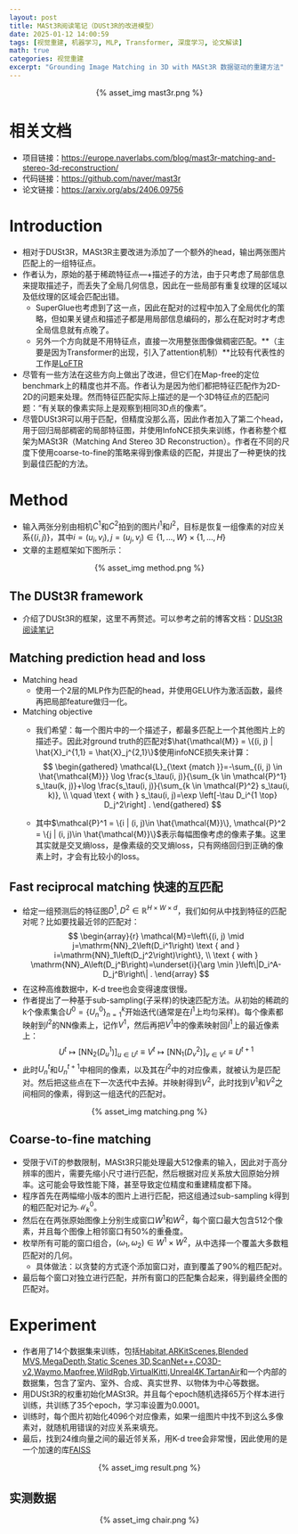 ```yaml
---
layout: post
title: MASt3R阅读笔记（DUSt3R的改进模型）
date: 2025-01-12 14:00:59
tags: [视觉重建, 机器学习, MLP, Transformer, 深度学习, 论文解读]
math: true
categories: 视觉重建
excerpt: "Grounding Image Matching in 3D with MASt3R 数据驱动的重建方法"
---
```

<p align="center">{% asset_img mast3r.png %}</p>

# 相关文档
* 项目链接：https://europe.naverlabs.com/blog/mast3r-matching-and-stereo-3d-reconstruction/
* 代码链接：https://github.com/naver/mast3r
* 论文链接：https://arxiv.org/abs/2406.09756
# Introduction
* 相对于DUSt3R，MASt3R主要改进为添加了一个额外的head，输出两张图片匹配上的一组特征点。
* 作者认为，原始的基于稀疏特征点—+描述子的方法，由于只考虑了局部信息来提取描述子，而丢失了全局几何信息，因此在一些局部有重复纹理的区域以及低纹理的区域会匹配出错。
    - SuperGlue也考虑到了这一点，因此在配对的过程中加入了全局优化的策略，但如果关键点和描述子都是用局部信息编码的，那么在配对时才考虑全局信息就有点晚了。
    - 另外一个方向就是不用特征点，直接一次用整张图像做稠密匹配。**（主要是因为Transformer的出现，引入了attention机制）**比较有代表性的工作是[LoFTR](https://zju3dv.github.io/loftr/)
* 尽管有一些方法在这些方向上做出了改进，但它们在Map-free的定位benchmark上的精度也并不高。作者认为是因为他们都把特征匹配作为2D-2D的问题来处理。然而特征匹配实际上描述的是一个3D特征点的匹配问题：“有关联的像素实际上是观察到相同3D点的像素”。
* 尽管DUSt3R可以用于匹配，但精度没那么高，因此作者加入了第二个head，用于回归局部稠密的局部特征图，并使用InfoNCE损失来训练，作者称整个框架为MASt3R（Matching And Stereo 3D Reconstruction）。作者在不同的尺度下使用coarse-to-fine的策略来得到像素级的匹配，并提出了一种更快的找到最佳匹配的方法。
# Method
* 输入两张分别由相机$C^1$和$C^2$拍到的图片$I^1$和$I^2$，目标是恢复一组像素的对应关系$\{(i, j)\}$，其中$i=(u_i, v_i), j=(u_j, v_j) \in \{1, ..., W\} \times \{1, ..., H\}$
* 文章的主题框架如下图所示：
<p align="center">{% asset_img method.png %}</p>

## The DUSt3R framework

* 介绍了DUSt3R的框架，这里不再赘述。可以参考之前的博客文档：[DUSt3R阅读笔记](https://fansaorz.github.io/2025/01/05/DUSt3R%E9%98%85%E8%AF%BB%E7%AC%94%E8%AE%B0/)

## Matching prediction head and loss

* Matching head
    - 使用一个2层的MLP作为匹配的head，并使用GELU作为激活函数，最终再把局部feature做归一化。
* Matching objective
    - 我们希望：每一个图片中的一个描述子，都最多匹配上一个其他图片上的描述子。因此对ground truth的匹配对$\hat{\mathcal{M}} = \{(i, j) | \hat{X}_i^{1,1} = \hat{X}_j^{2,1}\}$使用infoNCE损失来计算：
    $$
    \begin{gathered}
    \mathcal{L}_{\text {match }}=-\sum_{(i, j) \in \hat{\mathcal{M}}} \log \frac{s_\tau(i, j)}{\sum_{k \in \mathcal{P}^1} s_\tau(k, j)}+\log \frac{s_\tau(i, j)}{\sum_{k \in \mathcal{P}^2} s_\tau(i, k)}, \\
    \quad \text { with } s_\tau(i, j)=\exp \left[-\tau D_i^{1 \top} D_j^2\right] .
    \end{gathered}
    $$

    - 其中$\mathcal{P}^1 = \{i | (i, j)\in \hat{\mathcal{M}}\}, \mathcal{P}^2 = \{j | (i, j)\in \hat{\mathcal{M}}\}$表示每幅图像考虑的像素子集。这里其实就是交叉熵loss，是像素级的交叉熵loss，只有网络回归到正确的像素上时，才会有比较小的loss。

## Fast reciprocal matching 快速的互匹配

* 给定一组预测后的特征图$D^1, D^2 \in \mathbb{R}^{H\times W \times d}$，我们如何从中找到特征的匹配对呢？比如要找最近邻的匹配对：
$$
\begin{array}{r}
\mathcal{M}=\left\{(i, j) \mid j=\mathrm{NN}_2\left(D_i^1\right) \text { and } i=\mathrm{NN}_1\left(D_j^2\right)\right\}, \\
\text { with } \mathrm{NN}_A\left(D_j^B\right)=\underset{i}{\arg \min }\left\|D_i^A-D_j^B\right\| .
\end{array}
$$
* 在这种高维数据中，K-d tree也会变得速度很慢。
* 作者提出了一种基于sub-sampling(子采样)的快速匹配方法。从初始的稀疏的k个像素集合$U^0 = \{U^0_n\}^k_{n=1}$开始迭代(通常是在$I^1$上均匀采样)。每个像素都映射到$I^2$的NN像素上，记作$V^1$，然后再把$V^1$中的像素映射回$I^1$上的最近像素上：
$$
U^t \longmapsto\left[\mathrm{NN}_2\left(D_u^1\right)\right]_{u \in U^t} \equiv V^t \longmapsto\left[\mathrm{NN}_1\left(D_v^2\right)\right]_{v \in V^t} \equiv U^{t+1}
$$
* 此时$U^t_n$和$U^{t+1}_n$中相同的像素，以及其在$I^2$中的对应像素，就被认为是匹配对。然后把这些点在下一次迭代中去掉。并映射得到$V^2$，此时找到$V^1$和$V^2$之间相同的像素，得到这一组迭代的匹配对。

<p align="center">{% asset_img matching.png %}</p>

## Coarse-to-fine matching

* 受限于ViT的参数限制，MASt3R只能处理最大512像素的输入，因此对于高分辨率的图片，需要先缩小尺寸进行匹配，然后根据对应关系放大回原始分辨率。这可能会导致性能下降，甚至导致定位精度和重建精度都下降。
* 程序首先在两幅缩小版本的图片上进行匹配，把这组通过sub-sampling k得到的粗匹配对记为$\mathcal{M}_k^0$。
* 然后在在两张原始图像上分别生成窗口$W^1$和$W^2$，每个窗口最大包含512个像素，并且每个图像上相邻窗口有50%的重叠度。
* 枚举所有可能的窗口组合，$(\omega_1, \omega_2) \in W^1 \times W^2$，从中选择一个覆盖大多数粗匹配对的几何。
    * 具体做法：以贪婪的方式逐个添加窗口对，直到覆盖了90%的粗匹配对。
* 最后每个窗口对独立进行匹配，并所有窗口的匹配集合起来，得到最终全图的匹配对。

# Experiment
* 作者用了14个数据集来训练，包括[Habitat](https://aihabitat.org/),[ARKitScenes](https://github.com/apple/ARKitScenes),[Blended MVS](https://github.com/YoYo000/BlendedMVS),[MegaDepth](https://github.com/zhengqili/MegaDepth),[Static Scenes 3D](https://arxiv.org/pdf/1512.02134),[ScanNet++](https://github.com/scannetpp/scannetpp),[CO3D-v2](https://github.com/facebookresearch/co3d),[Waymo](https://arxiv.org/pdf/1912.04838),[Mapfree](https://github.com/nianticlabs/map-free-reloc),[WildRgb](https://wildrgbd.github.io/),[VirtualKitti](https://europe.naverlabs.com/research/computer-vision/proxy-virtual-worlds-vkitti-1/),[Unreal4K](https://github.com/fabiotosi92/SMD-Nets),[TartanAir](https://arxiv.org/pdf/2003.14338)和一个内部的数据集，包含了室内、室外、合成、真实世界、以物体为中心等数据。
* 用DUSt3R的权重初始化MASt3R。并且每个epoch随机选择65万个样本进行训练，共训练了35个epoch，学习率设置为0.0001。
* 训练时，每个图片初始化4096个对应像素，如果一组图片中找不到这么多像素对，就随机用错误的对应关系来填充。
* 最后，找到24维向量之间的最近邻关系，用K-d tree会非常慢，因此使用的是一个加速的库[FAISS](https://github.com/facebookresearch/faiss)

<p align="center">{% asset_img result.png %}</p>

## 实测数据
<p align="center">{% asset_img chair.png %}</p>
